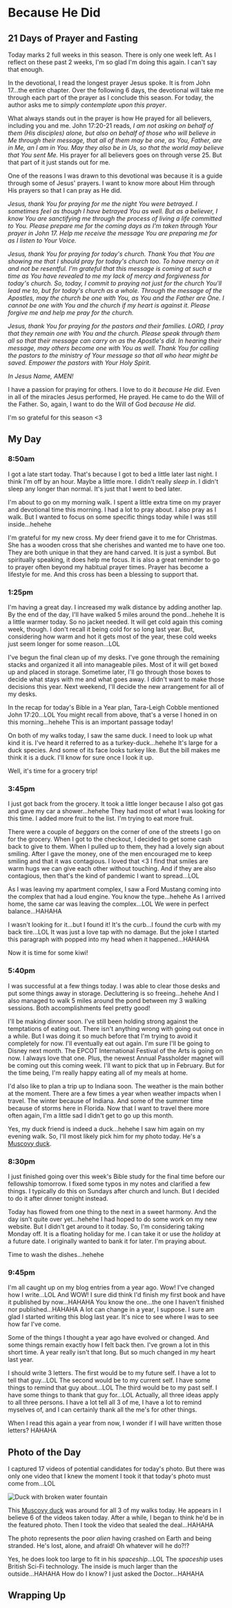 # Because He Did

## 21 Days of Prayer and Fasting

Today marks 2 full weeks in this season. There is only one week left. As I reflect on these past 2 weeks, I'm so glad I'm doing this again. I can't say that enough.

In the devotional, I read the longest prayer Jesus spoke. It is from John 17...the entire chapter. Over the following 6 days, the devotional will take me through each part of the prayer as I conclude this season. For today, the author asks me to *simply contemplate upon this prayer*.

What always stands out in the prayer is how He prayed for all believers, including you and me. John 17:20-21 reads, *I am not asking on behalf of them (His disciples) alone, but also on behalf of those who will believe in Me through their message, that all of them may be one, as You, Father, are in Me, an I am in You. May they also be in Us, so that the world may believe that You sent Me.* His prayer for all believers goes on through verse 25. But that part of it just stands out for me.

One of the reasons I was drawn to this devotional was because it is a guide through some of Jesus' prayers. I want to know more about Him through His prayers so that I can pray as He did.

*Jesus, thank You for praying for me the night You were betrayed. I sometimes feel as though I have betrayed You as well. But as a believer, I know You are sanctifying me through the process of living a life committed to You. Please prepare me for the coming days as I'm taken through Your prayer in John 17. Help me receive the message You are preparing me for as I listen to Your Voice.*

*Jesus, thank You for praying for today's church. Thank You that You are showing me that I should pray for today's church too. To have mercy on it and not be resentful. I'm grateful that this message is coming at such a time as You have revealed to me my lack of mercy and forgiveness for today's church. So, today, I commit to praying not just for the church You'll lead me to, but for today's church as a whole. Through the message of the Apostles, may the church be one with You, as You and the Father are One. I cannot be one with You and the church if my heart is against it. Please forgive me and help me pray for the church.*

*Jesus, thank You for praying for the pastors and their families. LORD, I pray that they remain one with You and the church. Please speak through them all so that their message can carry on as the Apostle's did. In hearing their message, may others become one with You as well. Thank You for calling the pastors to the ministry of Your message so that all who hear might be saved. Empower the pastors with Your Holy Spirit.*

*In Jesus Name, AMEN!*

I have a passion for praying for others. I love to do it *because He did*. Even in all of the miracles Jesus performed, He prayed. He came to do the Will of the Father. So, again, I want to do the Will of God *because He did*.

I'm so grateful for this season <3

## My Day

### 8:50am

I got a late start today. That's because I got to bed a little later last night. I think I'm off by an hour. Maybe a little more. I didn't really *sleep in*. I didn't sleep any longer than normal. It's just that I went to bed later.

I'm about to go on my morning walk. I spent a little extra time on my prayer and devotional time this morning. I had a lot to pray about. I also pray as I walk. But I wanted to focus on some specific things today while I was still inside...hehehe

I'm grateful for my new cross. My deer friend gave it to me for Christmas. She has a wooden cross that she cherishes and wanted me to have one too. They are both unique in that they are hand carved. It is just a symbol. But spiritually speaking, it does help me focus. It is also a great reminder to go to prayer often beyond my habitual prayer times. Prayer has become a lifestyle for me. And this cross has been a blessing to support that.

### 1:25pm

I'm having a great day. I increased my walk distance by adding another lap. By the end of the day, I'll have walked 5 miles around the pond...hehehe It is a little warmer today. So no jacket needed. It will get cold again this coming week, though. I don't recall it being cold for so long last year. But, considering how warm and hot it gets most of the year, these cold weeks just seem longer for some reason...LOL

I've begun the final clean up of my desks. I've gone through the remaining stacks and organized it all into manageable piles. Most of it will get boxed up and placed in storage. Sometime later, I'll go through those boxes to decide what stays with me and what goes away. I didn't want to make those decisions this year. Next weekend, I'll decide the new arrangement for all of my desks.

In the recap for today's Bible in a Year plan, Tara-Leigh Cobble mentioned John 17:20...LOL You might recall from above, that's a verse I honed in on this morning...hehehe This is an important passage today!

On both of my walks today, I saw the same duck. I need to look up what kind it is. I've heard it referred to as a turkey-duck...hehehe It's large for a duck species. And some of its face looks turkey like. But the bill makes me think it is a duck. I'll know for sure once I look it up.

Well, it's time for a grocery trip!

### 3:45pm

I just got back from the grocery. It took a little longer because I also got gas and gave my car a shower...hehehe They had most of what I was looking for this time. I added more fruit to the list. I'm trying to eat more fruit.

There were a couple of *beggars* on the corner of one of the streets I go on for the grocery. When I got to the checkout, I decided to get some cash back to give to them. When I pulled up to them, they had a lovely sign about smiling. After I gave the money, one of the men encouraged me to keep smiling and that it was contagious. I loved that <3 I find that smiles are warm hugs we can give each other without touching. And if they are also contagious, then that's the kind of pandemic I want to spread...LOL

As I was leaving my apartment complex, I saw a Ford Mustang coming into the complex that had a loud engine. You know the type...hehehe As I arrived home, the same car was leaving the complex...LOL We were in perfect balance...HAHAHA

I wasn't looking for it...but I found it! It's the curb...I found the curb with my back tire...LOL It was just a love tap with no damage. But the joke I started this paragraph with popped into my head when it happened...HAHAHA

Now it is time for some kiwi!

### 5:40pm

I was successful at a few things today. I was able to clear those desks and put some things away in storage. Decluttering is so freeing...hehehe And I also managed to walk 5 miles around the pond between my 3 walking sessions. Both accomplishments feel pretty good!

I'll be making dinner soon. I've still been holding strong against the temptations of eating out. There isn't anything wrong with going out once in a while. But I was doing it so much before that I'm trying to avoid it completely for now. I'll eventually eat out again. I'm sure I'll be going to Disney next month. The EPCOT International Festival of the Arts is going on now. I always love that one. Plus, the newest Annual Passholder magnet will be coming out this coming week. I'll want to pick that up in February. But for the time being, I'm really happy eating all of my meals at home.

I'd also like to plan a trip up to Indiana soon. The weather is the main bother at the moment. There are a few times a year when weather impacts when I travel. The winter because of Indiana. And some of the summer time because of storms here in Florida. Now that I want to travel there more often again, I'm a little sad I didn't get to go up this month.

Yes, my duck friend is indeed a duck...hehehe I saw him again on my evening walk. So, I'll most likely pick him for my photo today. He's a [Muscovy duck](https://en.wikipedia.org/wiki/Muscovy_duck).

### 8:30pm

I just finished going over this week's Bible study for the final time before our fellowship tomorrow. I fixed some typos in my notes and clarified a few things. I typically do this on Sundays after church and lunch. But I decided to do it after dinner tonight instead.

Today has flowed from one thing to the next in a sweet harmony. And the day isn't quite over yet...hehehe I had hoped to do some work on my new website. But I didn't get around to it today. So, I'm considering taking Monday off. It is a floating holiday for me. I can take it or use the *holiday* at a future date. I originally wanted to bank it for later. I'm praying about.

Time to wash the dishes...hehehe

### 9:45pm

I'm all caught up on my blog entries from a year ago. Wow! I've changed how I write...LOL And WOW! I sure did think I'd finish my first book and have it published by now...HAHAHA You know the one...the one I haven't finished nor published...HAHAHA A lot can change in a year, I suppose. I sure am glad I started writing this blog last year. It's nice to see where I was to see how far I've come.

Some of the things I thought a year ago have evolved or changed. And some things remain exactly how I felt back then. I've grown a lot in this short time. A year really isn't that long. But so much changed in my heart last year.

I should write 3 letters. The first would be to my future self. I have a lot to tell that guy...LOL The second would be to my current self. I have some things to remind that guy about...LOL The third would be to my past self. I have some things to thank that guy for...LOL Actually, all three ideas apply to all three persons. I have a lot tell all 3 of me, I have a lot to remind myselves of, and I can certainly thank all the me's for other things.

When I read this again a year from now, I wonder if I will have written those letters? HAHAHA



## Photo of the Day

I captured 17 videos of potential candidates for today's photo. But there was only one video that I knew the moment I took it that today's photo must come from...LOL

![Duck with broken water fountain](./media/IMG_5242.jpeg)

This [Muscovy duck](https://en.wikipedia.org/wiki/Muscovy_duck) was around for all 3 of my walks today. He appears in I believe 6 of the videos taken today. After a while, I began to think he'd be in the featured photo. Then I took the video that sealed the deal...HAHAHA

The photo represents the poor *alien* having crashed on Earth and being stranded. He's lost, alone, and afraid! Oh whatever will he do?!?

Yes, he does look too large to fit in his *spaceship*...LOL The *spaceship* uses British Sci-Fi technology. The inside is much larger than the outside...HAHAHA How do I know? I just asked the Doctor...HAHAHA

## Wrapping Up

